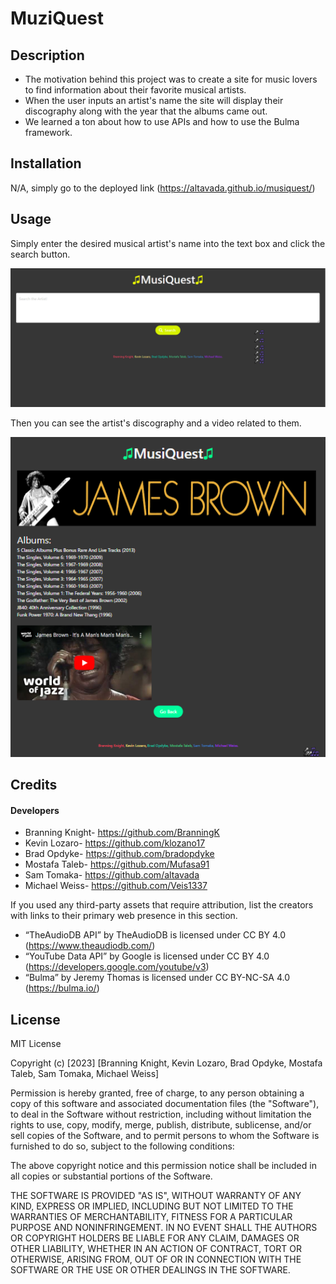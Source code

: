 # MuziQuest

## Description

- The motivation behind this project was to create a site for music lovers to find information about their favorite musical artists.
- When the user inputs an artist's name the site will display their discography along with the year that the albums came out.
- We learned a ton about how to use APIs and how to use the Bulma framework.

## Installation

N/A, simply go to the deployed link (https://altavada.github.io/musiquest/)

## Usage

Simply enter the desired musical artist's name into the text box and click the search button.

![Image of the deployed application's main page](./assets/images/firstpageMQ.png)

Then you can see the artist's discography and a video related to them. 

![Example image of the deployed application's search results for James Brown](./assets/images/secondpageMQ.png)

## Credits

#### Developers

- Branning Knight- https://github.com/BranningK
- Kevin Lozaro- https://github.com/klozano17
- Brad Opdyke- https://github.com/bradopdyke
- Mostafa Taleb- https://github.com/Mufasa91
- Sam Tomaka- https://github.com/altavada
- Michael Weiss- https://github.com/Veis1337

If you used any third-party assets that require attribution, list the creators with links to their primary web presence in this section.

- “TheAudioDB API” by TheAudioDB is licensed under CC BY 4.0 (https://www.theaudiodb.com/)
- “YouTube Data API” by Google is licensed under CC BY 4.0 (https://developers.google.com/youtube/v3)
- “Bulma” by Jeremy Thomas is licensed under CC BY-NC-SA 4.0 (https://bulma.io/)

## License

MIT License

Copyright (c) [2023] [Branning Knight, Kevin Lozaro, Brad Opdyke, Mostafa Taleb, Sam Tomaka, Michael Weiss]

Permission is hereby granted, free of charge, to any person obtaining a copy
of this software and associated documentation files (the "Software"), to deal
in the Software without restriction, including without limitation the rights
to use, copy, modify, merge, publish, distribute, sublicense, and/or sell
copies of the Software, and to permit persons to whom the Software is
furnished to do so, subject to the following conditions:

The above copyright notice and this permission notice shall be included in all
copies or substantial portions of the Software.

THE SOFTWARE IS PROVIDED "AS IS", WITHOUT WARRANTY OF ANY KIND, EXPRESS OR
IMPLIED, INCLUDING BUT NOT LIMITED TO THE WARRANTIES OF MERCHANTABILITY,
FITNESS FOR A PARTICULAR PURPOSE AND NONINFRINGEMENT. IN NO EVENT SHALL THE
AUTHORS OR COPYRIGHT HOLDERS BE LIABLE FOR ANY CLAIM, DAMAGES OR OTHER
LIABILITY, WHETHER IN AN ACTION OF CONTRACT, TORT OR OTHERWISE, ARISING FROM,
OUT OF OR IN CONNECTION WITH THE SOFTWARE OR THE USE OR OTHER DEALINGS IN THE
SOFTWARE.
